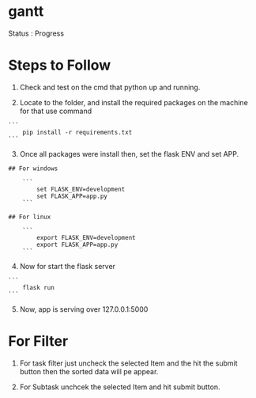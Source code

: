 # gantt
 
Status : Progress 

# Steps to Follow
  
  1. Check and test on the cmd that python up and running. 
    
  2. Locate to the folder, and install the required packages on the machine for that use command

    ```
        pip install -r requirements.txt
    ``` 
  3. Once all packages were install then, set the flask ENV and set APP.
  
    ## For windows

        ```
            set FLASK_ENV=development
            set FLASK_APP=app.py
        ```        
    
    ## For linux

        ```
            export FLASK_ENV=development
            export FLASK_APP=app.py
        ```
  4. Now for start the flask server 

    ```
        flask run
    ```
  5. Now, app is serving over 127.0.0.1:5000 

# For Filter
 
 1. For task filter just uncheck the selected Item and the hit the submit button then the sorted data will pe appear.
  
 2. For Subtask unchcek the selected Item and hit submit button.  

